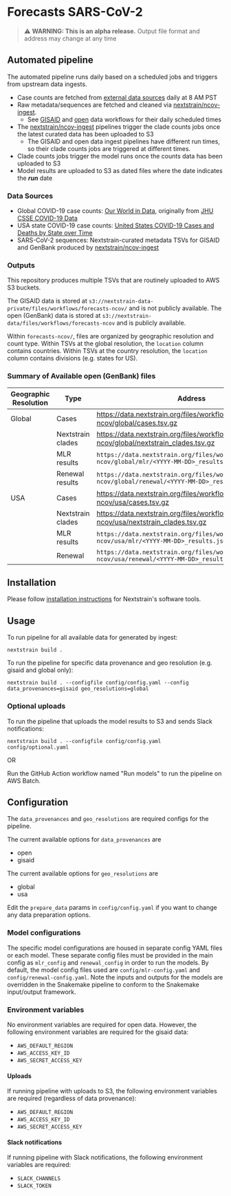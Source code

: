 # Forecasts SARS-CoV-2

> :warning: **WARNING: This is an alpha release.** Output file format and address may change at any time

## Automated pipeline
The automated pipeline runs daily based on a scheduled jobs and triggers from upstream data ingests.
* Case counts are fetched from [external data sources](#data-sources) daily at 8 AM PST
* Raw metadata/sequences are fetched and cleaned via [nextstrain/ncov-ingest].
    * See [GISAID](https://github.com/nextstrain/ncov-ingest/blob/master/.github/workflows/fetch-and-ingest-gisaid-master.yml) and [open](https://github.com/nextstrain/ncov-ingest/blob/master/.github/workflows/fetch-and-ingest-genbank-master.yml) data workflows for their daily scheduled times
* The [nextstrain/ncov-ingest] pipelines trigger the clade counts jobs once the latest curated data has been uploaded to S3
    * The GISAID and open data ingest pipelines have different run times, so their clade counts jobs are triggered at different times.
* Clade counts jobs trigger the model runs once the counts data has been uploaded to S3
* Model results are uploaded to S3 as dated files where the date indicates the ***run*** date

### Data Sources

- Global COVID-19 case counts: [Our World in Data](https://covid.ourworldindata.org/data/owid-covid-data.csv), originally from [JHU CSSE COVID-19 Data](https://github.com/CSSEGISandData/COVID-19)
- USA state COVID-19 case counts: [United States COVID-19 Cases and Deaths by State over Time](https://data.cdc.gov/Case-Surveillance/United-States-COVID-19-Cases-and-Deaths-by-State-o/9mfq-cb36)
- SARS-CoV-2 sequences: Nextstrain-curated metadata TSVs for GISAID and GenBank produced by [nextstrain/ncov-ingest](https://github.com/nextstrain/ncov-ingest)

### Outputs

This repository produces multiple TSVs that are routinely uploaded to AWS S3 buckets.

The GISAID data is stored at `s3://nextstrain-data-private/files/workflows/forecasts-ncov/` and is not publicly available.
The open (GenBank) data is stored at `s3://nextstrain-data/files/workflows/forecasts-ncov` and is publicly available.

Within `forecasts-ncov/`, files are organized by geographic resolution and count type.
Within TSVs at the global resolution, the `location` column contains countries.
Within TSVs at the country resolution, the `location` column contains divisions (e.g. states for US).

### Summary of Available open (GenBank) files
| Geographic Resolution  | Type | Address |
| --- | --- | --- |
| Global | Cases | https://data.nextstrain.org/files/workflows/forecasts-ncov/global/cases.tsv.gz |
|        | Nextstrain clades | https://data.nextstrain.org/files/workflows/forecasts-ncov/global/nextstrain_clades.tsv.gz |
|        | MLR results | `https://data.nextstrain.org/files/workflows/forecasts-ncov/global/mlr/<YYYY-MM-DD>_results.json.zst` |
|        | Renewal results |  `https://data.nextstrain.org/files/workflows/forecasts-ncov/global/renewal/<YYYY-MM-DD>_results.json.zst` |
| USA    | Cases | https://data.nextstrain.org/files/workflows/forecasts-ncov/usa/cases.tsv.gz |
|        | Nextstrain clades | https://data.nextstrain.org/files/workflows/forecasts-ncov/usa/nextstrain_clades.tsv.gz |
|        | MLR results |  `https://data.nextstrain.org/files/workflows/forecasts-ncov/usa/mlr/<YYYY-MM-DD>_results.json.zst` |
|        | Renewal |  `https://data.nextstrain.org/files/workflows/forecasts-ncov/usa/renewal/<YYYY-MM-DD>_results.json.zst` |

## Installation

Please follow [installation instructions](https://docs.nextstrain.org/en/latest/install.html#installation-steps) for Nextstrain's software tools.

## Usage

To run pipeline for all available data for generated by ingest:

```
nextstrain build .
```

To run the pipeline for specific data provenance and geo resolution (e.g. gisaid and global only):

```
nextstrain build . --configfile config/config.yaml --config data_provenances=gisaid geo_resolutions=global
```

### Optional uploads

To run the pipeline that uploads the model results to S3 and sends Slack notifications:

```
nextstrain build . --configfile config/config.yaml config/optional.yaml
```

OR

Run the GitHub Action workflow named "Run models" to run the pipeline on AWS Batch.


## Configuration
The `data_provenances` and `geo_resolutions` are required configs for the pipeline.

The current available options for `data_provenances` are
- open
- gisaid

The current available options for `geo_resolutions` are
- global
- usa

Edit the `prepare_data` params in `config/config.yaml` if you want to change any data preparation options.

### Model configurations
The specific model configurations are housed in separate config YAML files or each model.
These separate config files must be provided in the main config as `mlr_config` and `renewal_config` in order to run the models.
By default, the model config files used are `config/mlr-config.yaml` and `config/renewal-config.yaml`.
Note the inputs and outputs for the models are overridden in the Snakemake pipeline to conform to the Snakemake input/output framework.

### Environment variables

No environment variables are required for open data.
However, the following environment variables are required for the gisaid data:
- `AWS_DEFAULT_REGION`
- `AWS_ACCESS_KEY_ID`
- `AWS_SECRET_ACCESS_KEY`

#### Uploads
If running pipeline with uploads to S3, the following environment variables are required (regardless of data provenance):
- `AWS_DEFAULT_REGION`
- `AWS_ACCESS_KEY_ID`
- `AWS_SECRET_ACCESS_KEY`

#### Slack notifications
If running pipeline with Slack notifications, the following environment variables are required:
- `SLACK_CHANNELS`
- `SLACK_TOKEN`

[nextstrain/ncov-ingest]: https://github.com/nextstrain/ncov-ingest
